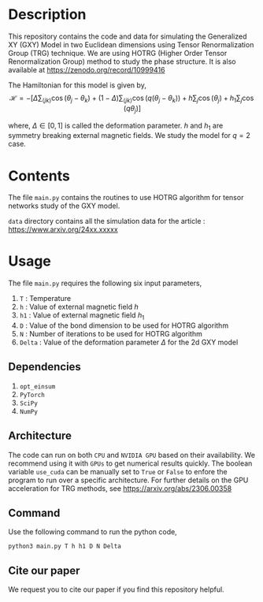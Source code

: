 # Description
This repository contains the code and data for simulating the Generalized XY (GXY) Model in two Euclidean dimensions using Tensor Renormalization Group (TRG) technique. We are using HOTRG (Higher Order Tensor Renormalization Group) method to study the phase structure. It is also available at https://zenodo.org/record/10999416


The Hamiltonian for this model is given by,
$$\mathcal{H} = -\left[\Delta \sum_{\langle j k \rangle} \cos{(\theta_j - \theta_k)} + (1-\Delta) \sum_{\langle j k \rangle} \cos{(q(\theta_j - \theta_k))} + h \sum_j \cos{(\theta_j)} + h_1\sum_j \cos{(q\theta_j)}\right]$$

where, $\Delta \in [0,1]$ is called the deformation parameter. $h$ and $h_1$ are symmetry breaking external magnetic fields. We study the model for $q = 2$ case.

# Contents
The file ```main.py``` contains the routines to use HOTRG algorithm for tensor networks study of the GXY model.

```data``` directory contains all the simulation data for the article : https://www.arxiv.org/24xx.xxxxx

# Usage
The file ```main.py``` requires the following six input parameters,
1. ```T```     : Temperature
2. ```h```     : Value of external magnetic field $h$
3. ```h1```    : Value of external magnetic field $h_1$
4. ```D```     : Value of the bond dimension to be used for HOTRG algorithm
5. ```N```     : Number of iterations to be used for HOTRG algorithm
6. ```Delta``` : Value of the deformation parameter $\Delta$ for the 2d GXY model

## Dependencies
1. ```opt_einsum```
2. ```PyTorch```
3. ```SciPy```
4. ```NumPy```

## Architecture
The code can run on both ```CPU``` and ```NVIDIA GPU``` based on their availability. We recommend using it with ```GPUs``` to get numerical results quickly. The boolean variable ```use_cuda``` can be manually set to ```True``` or ```False``` to enfore the program to run over a specific architecture. For further details on the GPU acceleration for TRG methods, see https://arxiv.org/abs/2306.00358

## Command
Use the following command to run the python code,

```python3 main.py T h h1 D N Delta```

## Cite our paper
We request you to cite our paper if you find this repository helpful.  
